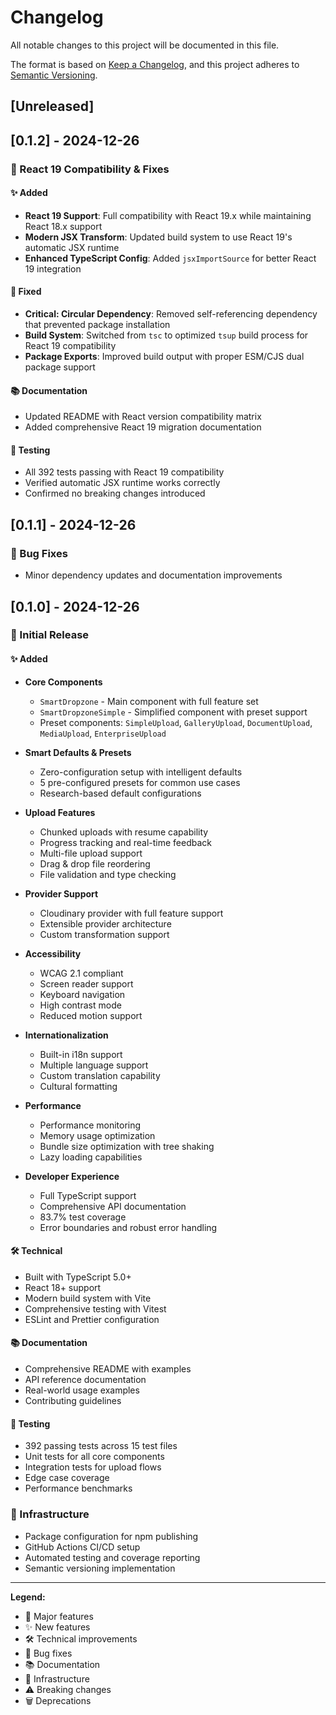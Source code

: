 # Changelog

All notable changes to this project will be documented in this file.

The format is based on [Keep a Changelog](https://keepachangelog.com/en/1.0.0/),
and this project adheres to [Semantic Versioning](https://semver.org/spec/v2.0.0.html).

## [Unreleased]

## [0.1.2] - 2024-12-26

### 🚀 React 19 Compatibility & Fixes

#### ✨ Added

- **React 19 Support**: Full compatibility with React 19.x while maintaining React 18.x support
- **Modern JSX Transform**: Updated build system to use React 19's automatic JSX runtime
- **Enhanced TypeScript Config**: Added `jsxImportSource` for better React 19 integration

#### 🔧 Fixed

- **Critical: Circular Dependency**: Removed self-referencing dependency that prevented package installation
- **Build System**: Switched from `tsc` to optimized `tsup` build process for React 19 compatibility
- **Package Exports**: Improved build output with proper ESM/CJS dual package support

#### 📚 Documentation

- Updated README with React version compatibility matrix
- Added comprehensive React 19 migration documentation

#### 🧪 Testing

- All 392 tests passing with React 19 compatibility
- Verified automatic JSX runtime works correctly
- Confirmed no breaking changes introduced

## [0.1.1] - 2024-12-26

### 🐛 Bug Fixes

- Minor dependency updates and documentation improvements

## [0.1.0] - 2024-12-26

### 🎉 Initial Release

#### ✨ Added

- **Core Components**
  - `SmartDropzone` - Main component with full feature set
  - `SmartDropzoneSimple` - Simplified component with preset support
  - Preset components: `SimpleUpload`, `GalleryUpload`, `DocumentUpload`, `MediaUpload`, `EnterpriseUpload`

- **Smart Defaults & Presets**
  - Zero-configuration setup with intelligent defaults
  - 5 pre-configured presets for common use cases
  - Research-based default configurations

- **Upload Features**
  - Chunked uploads with resume capability
  - Progress tracking and real-time feedback
  - Multi-file upload support
  - Drag & drop file reordering
  - File validation and type checking

- **Provider Support**
  - Cloudinary provider with full feature support
  - Extensible provider architecture
  - Custom transformation support

- **Accessibility**
  - WCAG 2.1 compliant
  - Screen reader support
  - Keyboard navigation
  - High contrast mode
  - Reduced motion support

- **Internationalization**
  - Built-in i18n support
  - Multiple language support
  - Custom translation capability
  - Cultural formatting

- **Performance**
  - Performance monitoring
  - Memory usage optimization
  - Bundle size optimization with tree shaking
  - Lazy loading capabilities

- **Developer Experience**
  - Full TypeScript support
  - Comprehensive API documentation
  - 83.7% test coverage
  - Error boundaries and robust error handling

#### 🛠️ Technical

- Built with TypeScript 5.0+
- React 18+ support
- Modern build system with Vite
- Comprehensive testing with Vitest
- ESLint and Prettier configuration

#### 📚 Documentation

- Comprehensive README with examples
- API reference documentation
- Real-world usage examples
- Contributing guidelines

#### 🧪 Testing

- 392 passing tests across 15 test files
- Unit tests for all core components
- Integration tests for upload flows
- Edge case coverage
- Performance benchmarks

### 🔧 Infrastructure

- Package configuration for npm publishing
- GitHub Actions CI/CD setup
- Automated testing and coverage reporting
- Semantic versioning implementation

---

**Legend:**

- 🎉 Major features
- ✨ New features
- 🛠️ Technical improvements
- 🐛 Bug fixes
- 📚 Documentation
- 🔧 Infrastructure
- ⚠️ Breaking changes
- 🗑️ Deprecations
